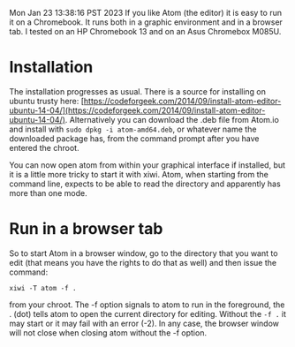 Mon Jan 23 13:38:16 PST 2023
If you like Atom (the editor) it is easy to run it on a Chromebook. It runs both in a graphic environment and in a browser tab. I tested on an HP Chromebook 13 and on an Asus Chromebox M085U.

# Installation
The installation progresses as usual. There is a source for installing on ubuntu trusty here: [https://codeforgeek.com/2014/09/install-atom-editor-ubuntu-14-04/](https://codeforgeek.com/2014/09/install-atom-editor-ubuntu-14-04/). Alternatively you can download the .deb file from Atom.io and install with `sudo dpkg -i atom-amd64.deb`, or whatever name the downloaded package has, from the command prompt after you have entered the chroot.

You can now open atom from within your graphical interface if installed, but it is a little more tricky to start it with xiwi. Atom, when starting from the command line, expects to be able to read the directory and apparently has more than one mode. 

# Run in a browser tab
So to start Atom in a browser window, go to the directory that you want to edit (that means you have the rights to do that as well) and then issue the command:

    xiwi -T atom -f .

from your chroot. The -f option signals to atom to run in the foreground, the . (dot) tells atom to open the current directory for editing. Without the `-f .` it may start or it may fail with an error (-2). In any case, the browser window will  not close when closing atom without the -f option.